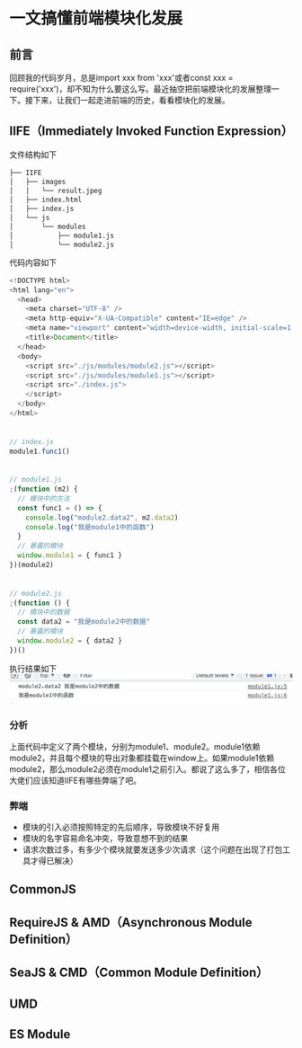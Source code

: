 # 一文搞懂前端模块化发展

## 前言

回顾我的代码岁月，总是import xxx from 'xxx'或者const xxx = require('xxx')，却不知为什么要这么写。最近抽空把前端模块化的发展整理一下。接下来，让我们一起走进前端的历史，看看模块化的发展。

## IIFE（Immediately Invoked Function Expression）

文件结构如下

```text
├── IIFE
│   ├── images
│   │   └── result.jpeg
│   ├── index.html
│   ├── index.js
│   └── js
│       └── modules
│           ├── module1.js
│           └── module2.js
```

代码内容如下

```javascript
<!DOCTYPE html>
<html lang="en">
  <head>
    <meta charset="UTF-8" />
    <meta http-equiv="X-UA-Compatible" content="IE=edge" />
    <meta name="viewport" content="width=device-width, initial-scale=1.0" />
    <title>Document</title>
  </head>
  <body>
    <script src="./js/modules/module2.js"></script>
    <script src="./js/modules/module1.js"></script>
    <script src="./index.js">
    </script>
  </body>
</html>


// index.js
module1.func1()


// module1.js
;(function (m2) {
  // 模块中的方法
  const func1 = () => {
    console.log("module2.data2", m2.data2)
    console.log("我是module1中的函数")
  }
  // 暴露的模块
  window.module1 = { func1 }
})(module2)


// module2.js
;(function () {
  // 模块中的数据
  const data2 = "我是module2中的数据"
  // 暴露的模块
  window.module2 = { data2 }
})()
```

执行结果如下
![结果](./IIFE//images/result.jpeg)

### 分析

上面代码中定义了两个模块，分别为module1、module2。module1依赖module2，并且每个模块的导出对象都挂载在window上。如果module1依赖module2，那么module2必须在module1之前引入。都说了这么多了，相信各位大佬们应该知道IIFE有哪些弊端了吧。

### 弊端

- 模块的引入必须按照特定的先后顺序，导致模块不好复用
- 模块的名字容易命名冲突，导致意想不到的结果
- 请求次数过多，有多少个模块就要发送多少次请求（这个问题在出现了打包工具才得已解决）

## CommonJS

## RequireJS & AMD（Asynchronous Module Definition）

## SeaJS & CMD（Common Module Definition）

## UMD

## ES Module
